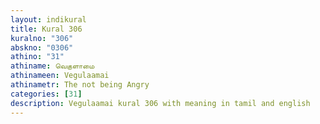 ```yaml
---
layout: indikural
title: Kural 306
kuralno: "306"
abskno: "0306"
athino: "31"
athiname: வெகுளாமை
athinameen: Vegulaamai
athinametr: The not being Angry
categories: [31]
description: Vegulaamai kural 306 with meaning in tamil and english 
---
```


